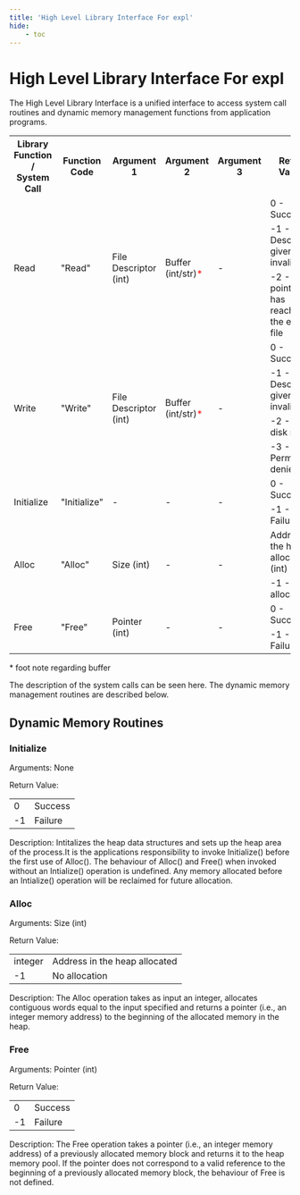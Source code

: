 ```yaml
---
title: 'High Level Library Interface For expl'
hide:
    - toc
---
```


# High Level Library Interface For expl

The High Level Library Interface is a unified interface to access system call routines and dynamic memory management functions from application programs.

<div class="md-typeset__scrollwrap"><div class="md-typeset__table">
<table>
<tbody><tr>
<th>Library Function / System Call</th>
<th>Function Code</th>
<th>Argument 1</th>
<th>Argument 2</th>
<th>Argument 3</th>
<th>Return Values</th>
</tr>
<tr>
<td rowspan="3">Read</td>
<td rowspan="3">"Read"</td>
<td rowspan="3">File Descriptor (int)</td>
<td rowspan="3">Buffer (int/str)<font color="red">*</font></td>
<td rowspan="3">-</td>
<td>0 - Success</td></tr>
<tr><td>-1 - File Descriptor given is invalid</td></tr>
<tr><td>-2 - File pointer has reached the end of file</td></tr>
<tr>
<td rowspan="4">Write</td>
<td rowspan="4"> "Write"</td>
<td rowspan="4">File Descriptor (int)</td>
<td rowspan="4">Buffer (int/str)<font color="red">*</font></td>
<td rowspan="4">-</td>
<td>0 - Success</td></tr>
<tr><td>-1 - File Descriptor given is invalid</td></tr>
<tr><td>-2 - No disk space</td></tr>
<tr><td>-3 - Permission denied</td></tr>
<tr class="active">
<td rowspan="2">Initialize</td>
<td rowspan="2">"Initialize"</td>
<td rowspan="2">-</td>
<td rowspan="2">-</td>
<td rowspan="2">-</td>
<td>0 - Success</td></tr>
<tr><td>-1 - Failure</td></tr>
<tr class="active">
<td rowspan="2">Alloc</td>
<td rowspan="2">"Alloc"</td>
<td rowspan="2">Size (int)</td>
<td rowspan="2">-</td>
<td rowspan="2">-</td>
<td>Address in the heap allocated (int) </td></tr>
<tr><td>-1 - No allocation</td></tr>
<tr class="active">
<td rowspan="2">Free</td>
<td rowspan="2">"Free"</td>
<td rowspan="2">Pointer (int)</td>
<td rowspan="2">-</td>
<td rowspan="2">-</td>
<td>0 - Success</td></tr>
<tr><td>-1 - Failure</td></tr>
</tbody></table>
</div></div>

\* foot note regarding buffer

The description of the system calls can be seen here. The dynamic memory management routines are described below.

## Dynamic Memory Routines

### Initialize

Arguments: None

Return Value:

<div class="md-typeset__scrollwrap"><div class="md-typeset__table">
<table>
<tbody><tr>
<td>0</td>
<td>Success</td>
</tr>
<tr>
<td>-1</td>
<td>Failure</td>
</tr>
</tbody></table>
</div></div>
  
Description: Intitalizes the heap data structures and sets up the heap area of the process.It is the applications responsibility to invoke Initialize() before the first use of Alloc(). The behaviour of Alloc() and Free() when invoked without an Intialize() operation is undefined. Any memory allocated before an Intialize() operation will be reclaimed for future allocation.

### Alloc

Arguments: Size (int)

Return Value:

<div class="md-typeset__scrollwrap"><div class="md-typeset__table">
<table>
<tbody><tr>
<td>integer</td>
<td>Address in the heap allocated</td>
</tr>
<tr>
<td>-1</td>
<td>No allocation</td>
</tr>
</tbody></table>
</div></div>

Description: The Alloc operation takes as input an integer, allocates contiguous words equal to the input specified and returns a pointer (i.e., an integer memory address) to the beginning of the allocated memory in the heap.

### Free

Arguments: Pointer (int)

Return Value:

<div class="md-typeset__scrollwrap"><div class="md-typeset__table">
<table>
<tbody><tr>
<td>0</td>
<td>Success</td>
</tr>
<tr>
<td>-1</td>
<td>Failure</td>
</tr>
</tbody></table>
</div></div>

Description: The Free operation takes a pointer (i.e., an integer memory address) of a previously allocated memory block and returns it to the heap memory pool. If the pointer does not correspond to a valid reference to the beginning of a previously allocated memory block, the behaviour of Free is not defined.
